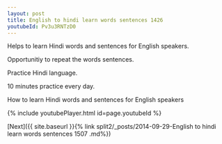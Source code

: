 ```yaml
---
layout: post
title: English to hindi learn words sentences 1426 
youtubeId: Pv3u3RNTzD0
---
```

 
 
Helps to learn Hindi words and sentences for English speakers.

Opportunitiy to repeat the words sentences. 

Practice Hindi language. 
 
10 minutes practice every day. 
 
How to learn Hindi words and sentences for English speakers 
 
{% include youtubePlayer.html id=page.youtubeId %}
 
 
[Next]({{ site.baseurl }}{% link  split2/_posts/2014-09-29-English to hindi learn words sentences 1507 .md%})
 
